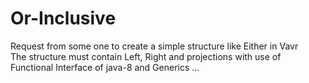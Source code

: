 # Or-Inclusive
Request from some one to create a simple structure like Either in Vavr
<br/>
The structure must contain Left, Right and projections with use of Functional Interface of java-8 and Generics ...
